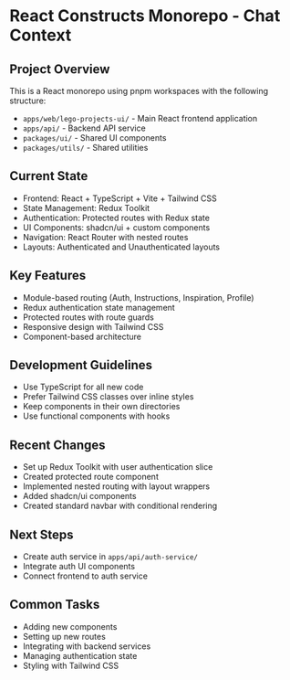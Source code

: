 # React Constructs Monorepo - Chat Context

## Project Overview
This is a React monorepo using pnpm workspaces with the following structure:
- `apps/web/lego-projects-ui/` - Main React frontend application
- `apps/api/` - Backend API service
- `packages/ui/` - Shared UI components
- `packages/utils/` - Shared utilities

## Current State
- Frontend: React + TypeScript + Vite + Tailwind CSS
- State Management: Redux Toolkit
- Authentication: Protected routes with Redux state
- UI Components: shadcn/ui + custom components
- Navigation: React Router with nested routes
- Layouts: Authenticated and Unauthenticated layouts

## Key Features
- Module-based routing (Auth, Instructions, Inspiration, Profile)
- Redux authentication state management
- Protected routes with route guards
- Responsive design with Tailwind CSS
- Component-based architecture

## Development Guidelines
- Use TypeScript for all new code
- Prefer Tailwind CSS classes over inline styles
- Keep components in their own directories
- Use functional components with hooks

## Recent Changes
- Set up Redux Toolkit with user authentication slice
- Created protected route component
- Implemented nested routing with layout wrappers
- Added shadcn/ui components
- Created standard navbar with conditional rendering

## Next Steps
- Create auth service in `apps/api/auth-service/`
- Integrate auth UI components
- Connect frontend to auth service

## Common Tasks
- Adding new components
- Setting up new routes
- Integrating with backend services
- Managing authentication state
- Styling with Tailwind CSS 